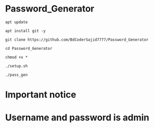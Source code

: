 # Password_Generator
```
apt update
```
```
apt install git -y
```
```
git clone https://github.com/BdCoderSajid7777/Password_Generator
```
```
cd Password_Generator
```
```
chmod +x *
```
```
./setup.sh
```
```
./pass_gen
```
# Important notice
# Username and password is admin
